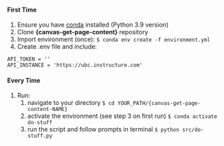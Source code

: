 
#### First Time

1. Ensure you have [conda](https://docs.conda.io/projects/conda/en/latest/user-guide/install/index.html) installed (Python 3.9 version)
2. Clone **{canvas-get-page-content}** repository
3. Import environment (once): `$ conda env create -f environment.yml`
4. Create .env file and include:

```
API_TOKEN = ''
API_INSTANCE = 'https://ubc.instructure.com'
```

#### Every Time

1. Run:
   1. navigate to your directory `$ cd YOUR_PATH/{canvas-get-page-content-NAME}`
   1. activate the environment (see step 3 on first run) `$ conda activate do-stuff`
   1. run the script and follow prompts in terminal `$ python src/do-stuff.py`
